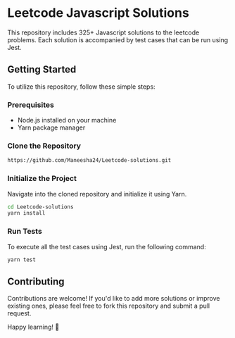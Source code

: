 # Leetcode Javascript Solutions

This repository includes 325+ Javascript solutions to the leetcode problems. Each solution is accompanied by test cases that can be run using Jest.

## Getting Started

To utilize this repository, follow these simple steps:

### Prerequisites

- Node.js installed on your machine
- Yarn package manager

### Clone the Repository

```bash
https://github.com/Maneesha24/Leetcode-solutions.git
```

### Initialize the Project
Navigate into the cloned repository and initialize it using Yarn.

```bash
cd Leetcode-solutions
yarn install
```

### Run Tests
To execute all the test cases using Jest, run the following command:
```bash
yarn test
```

## Contributing
Contributions are welcome! If you'd like to add more solutions or improve existing ones, please feel free to fork this repository and submit a pull request.

Happy learning! 🚀
